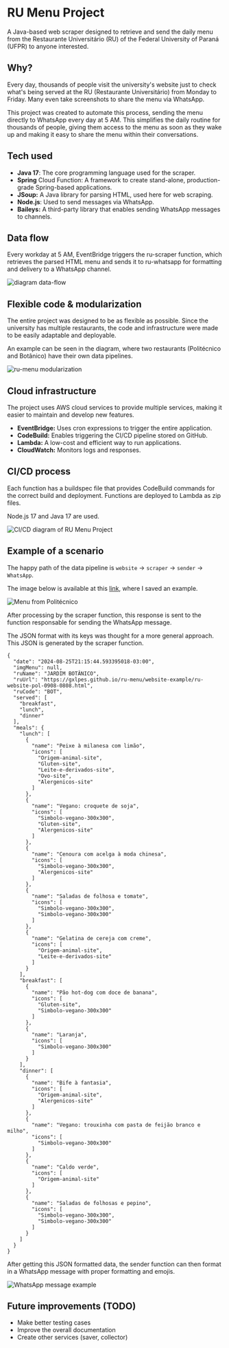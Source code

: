 # RU Menu Project

A Java-based web scraper designed to retrieve and send the daily menu from the Restaurante Universitário (RU) of the Federal University of Paraná (UFPR) to anyone interested.

## Why?

Every day, thousands of people visit the university's website just to check what's being served at the RU (Restaurante Universitário) from Monday to Friday. Many even take screenshots to share the menu via WhatsApp.

This project was created to automate this process, sending the menu directly to WhatsApp every day at 5 AM. This simplifies the daily routine for thousands of people, giving them access to the menu as soon as they wake up and making it easy to share the menu within their conversations.

## Tech used

- **Java 17**: The core programming language used for the scraper.
- **Spring** Cloud Function: A framework to create stand-alone, production-grade Spring-based applications.
- **JSoup:** A Java library for parsing HTML, used here for web scraping.
- **Node.js**: Used to send messages via WhatsApp.
- **Baileys:** A third-party library that enables sending WhatsApp messages to channels.

## Data flow

Every workday at 5 AM, EventBridge triggers the ru-scraper function, which retrieves the parsed HTML menu and sends it to ru-whatsapp for formatting and delivery to a WhatsApp channel.

![diagram data-flow](doc/diagram-data-flow.png)

## Flexible code & modularization

The entire project was designed to be as flexible as possible. Since the university has multiple restaurants, the code and infrastructure were made to be easily adaptable and deployable.

An example can be seen in the diagram, where two restaurants (Politécnico and Botânico) have their own data pipelines.

![ru-menu modularization](doc/ru-menu-modularization.png)

## Cloud infrastructure

The project uses AWS cloud services to provide multiple services, making it easier to maintain and develop new features.

- **EventBridge:** Uses cron expressions to trigger the entire application.
- **CodeBuild:** Enables triggering the CI/CD pipeline stored on GitHub.
- **Lambda:** A low-cost and efficient way to run applications.
- **CloudWatch:** Monitors logs and responses.

## CI/CD process

Each function has a buildspec file that provides CodeBuild commands for the correct build and deployment. Functions are deployed to Lambda as zip files.

Node.js 17 and Java 17 are used.

![CI/CD diagram of RU Menu Project](doc/diagram-aws.png)

## Example of a scenario

The happy path of the data pipeline is `website` -> `scraper` -> `sender` -> `WhatsApp`.

The image below is available at this [link](https://gxlpes.github.io/ru-menu/website-example/ru-website-pol-1208-0908.html), where I saved an example.

![Menu from Politécnico](doc/website-politecnico.png)

After processing by the scraper function, this response is sent to the function responsable for sending the WhatsApp message.

The JSON format with its keys was thought for a more general approach. This JSON is generated by the scraper function.

```
{
  "date": "2024-08-25T21:15:44.593395018-03:00",
  "imgMenu": null,
  "ruName": "JARDIM BOTÂNICO",
  "ruUrl": "https://gxlpes.github.io/ru-menu/website-example/ru-website-pol-0908-0808.html",
  "ruCode": "BOT",
  "served": [
    "breakfast",
    "lunch",
    "dinner"
  ],
  "meals": {
    "lunch": [
      {
        "name": "Peixe à milanesa com limão",
        "icons": [
          "Origem-animal-site",
          "Gluten-site",
          "Leite-e-derivados-site",
          "Ovo-site",
          "Alergenicos-site"
        ]
      },
      {
        "name": "Vegano: croquete de soja",
        "icons": [
          "Simbolo-vegano-300x300",
          "Gluten-site",
          "Alergenicos-site"
        ]
      },
      {
        "name": "Cenoura com acelga à moda chinesa",
        "icons": [
          "Simbolo-vegano-300x300",
          "Alergenicos-site"
        ]
      },
      {
        "name": "Saladas de folhosa e tomate",
        "icons": [
          "Simbolo-vegano-300x300",
          "Simbolo-vegano-300x300"
        ]
      },
      {
        "name": "Gelatina de cereja com creme",
        "icons": [
          "Origem-animal-site",
          "Leite-e-derivados-site"
        ]
      }
    ],
    "breakfast": [
      {
        "name": "Pão hot-dog com doce de banana",
        "icons": [
          "Gluten-site",
          "Simbolo-vegano-300x300"
        ]
      },
      {
        "name": "Laranja",
        "icons": [
          "Simbolo-vegano-300x300"
        ]
      }
    ],
    "dinner": [
      {
        "name": "Bife à fantasia",
        "icons": [
          "Origem-animal-site",
          "Alergenicos-site"
        ]
      },
      {
        "name": "Vegano: trouxinha com pasta de feijão branco e milho",
        "icons": [
          "Simbolo-vegano-300x300"
        ]
      },
      {
        "name": "Caldo verde",
        "icons": [
          "Origem-animal-site"
        ]
      },
      {
        "name": "Saladas de folhosas e pepino",
        "icons": [
          "Simbolo-vegano-300x300",
          "Simbolo-vegano-300x300"
        ]
      }
    ]
  }
}
```

After getting this JSON formatted data, the sender function can then format in a WhatsApp message with proper formatting and emojis.

![WhatsApp message example](doc/whatsapp-message.png)

## Future improvements (TODO)

- Make better testing cases
- Improve the overall documentation
- Create other services (saver, collector)
